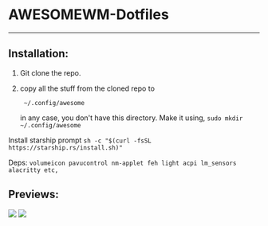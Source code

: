 # AWESOMEWM-Dotfiles
-----

## Installation:
1. Git clone the repo.
2. copy all the stuff from the cloned repo to 

   ` ~/.config/awesome`

    in any case, you don't have this directory. Make it using,
`sudo mkdir ~/.config/awesome`

Install starship prompt
`sh -c "$(curl -fsSL https://starship.rs/install.sh)"`

Deps:
`volumeicon
pavucontrol
nm-applet
feh
light
acpi
lm_sensors
alacritty
etc,`

## Previews:
[![](https://0x0.st/owgH.jpg)](https://0x0.st/owgH.jpg)
[![](https://0x0.st/owgH.jpg)](https://0x0.st/owgH.jpg)
